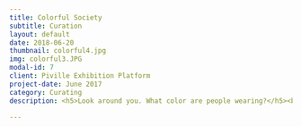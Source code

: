 ```yaml
---
title: Colorful Society
subtitle: Curation
layout: default
date: 2018-06-20
thumbnail: colorful4.jpg
img: colorful3.JPG
modal-id: 7
client: Piville Exhibition Platform
project-date: June 2017
category: Curating
description: <h5>Look around you. What color are people wearing?</h5><br><p>One day, I looked around. Surprisingly, certainly realized people are wearing mono-tone clothes. I could hardly find a person who is wearing light-color t-shirts or pants with vivid colors as pink, green, light blue etc. Everyone was wearing black, white, navy or grey. </p> <img src="img/portfolio/colorful1.jpg" class="img-responsive img-centered" alt=""> <p>At that moment, I drew a fun picture in my mind. What if most of the people around me dyed their hair in various colors? Won't it be fascinating if people wear colorful t-shirts and pants, dying hair in rainbow colors, wearing star-shaped glasses, and pink contact-lenses? Why does it seems there are so little colors around us? </p> <img src="img/portfolio/colorful2.jpg" class="img-responsive img-centered" alt=""> <p>Having been curious about why there are few colors around society, I planned an exhibition that shows colorfulness. So I gathered all colorful objects from people around me. Red trousers, blue socks, yellow t-shirts, green box and so on. Various objects were wearing different colors. </p> <img src="img/portfolio/colorful5.jpg" class="img-responsive img-centered" alt=""> <img src="img/portfolio/colorful4.jpg" class="img-responsive img-centered" alt="">  <p> Furthermore, I planned a special event that visitors could put on various color lipsticks. Visitors could put green, yellow, blue, black, white lipsticks on their lip and leave their kiss mark as a visitor's signature. At the end of the exhibition, the collection of the kiss mark showed a colorfulness in our society. The variety of the colored lips pointed out the variety of characteristics each individual have, just like the different colors that people have.</p>  

---
```

